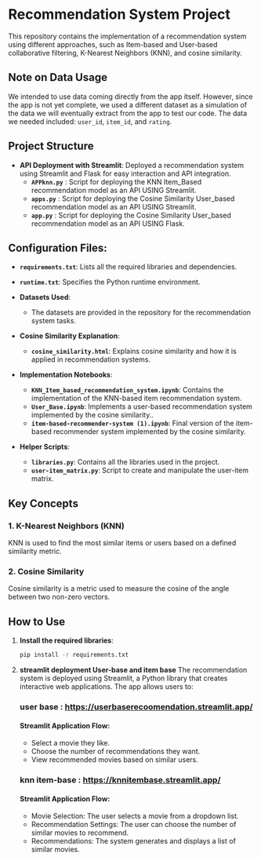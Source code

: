 # Recommendation System Project

This repository contains the implementation of a recommendation system using different approaches, such as Item-based and User-based collaborative filtering, K-Nearest Neighbors (KNN), and cosine similarity.

## Note on Data Usage

We intended to use data coming directly from the app itself. However, since the app is not yet complete, we used a different dataset as a simulation of the data we will eventually extract from the app to test our code. 
The data we needed included: `user_id`, `item_id`, and `rating`.


## Project Structure

- **API Deployment with Streamlit**: Deployed a recommendation system using Streamlit and Flask for easy interaction and API integration.
  - **`APPknn.py`** :  Script for deploying the KNN Item_Based recommendation model as an API USING Streamlit.
  - **`apps.py`**   : Script for deploying the Cosine Similarity User_based recommendation model as an API USING Streamlit.
  - **`app.py`**    : Script for deploying the Cosine Similarity User_based recommendation model as an API USING Flask.
 
## Configuration Files:
  - **`requirements.txt`**: Lists all the required libraries and dependencies.
  - **`runtime.txt`**: Specifies the Python runtime environment.

- **Datasets Used**:
  - The datasets are provided in the repository for the recommendation system tasks.
  
- **Cosine Similarity Explanation**:
  - **`cosine_similarity.html`**: Explains cosine similarity and how it is applied in recommendation systems.

- **Implementation Notebooks**:
  - **`KNN_Item_based_recommendation_system.ipynb`**: Contains the implementation of the KNN-based item recommendation system.
  - **`User_Base.ipynb`**: Implements a user-based recommendation system implemented by the cosine similarity..
  - **`item-based-recommender-system (1).ipynb`**: Final version of the item-based recommender system implemented by the cosine similarity.
  
- **Helper Scripts**:
  - **`libraries.py`**: Contains all the libraries used in the project.
  - **`user-item_matrix.py`**: Script to create and manipulate the user-item matrix.

## Key Concepts

### 1. K-Nearest Neighbors (KNN) 
KNN is used to find the most similar items or users based on a defined similarity metric.

### 2. Cosine Similarity
Cosine similarity is a metric used to measure the cosine of the angle between two non-zero vectors.

## How to Use

1. **Install the required libraries**:
   ```bash
   pip install -r requirements.txt

2. **streamlit deployment User-base and item base**
   The recommendation system is deployed using Streamlit, a Python library that creates interactive web applications. The app allows users to:
   ### user base : https://userbaserecoomendation.streamlit.app/
     #### Streamlit Application Flow:
     - Select a movie they like.
     - Choose the number of recommendations they want.
     - View recommended movies based on similar users.

   ### knn item-base : https://knnitembase.streamlit.app/
     #### Streamlit Application Flow:
   - Movie Selection: The user selects a movie from a dropdown list.
   - Recommendation Settings: The user can choose the number of similar movies to recommend.
   - Recommendations: The system generates and displays a list of similar movies.


